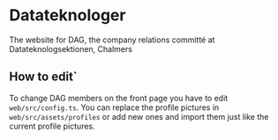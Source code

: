 # Datateknologer
The website for DAG, the company relations committé at Datateknologsektionen, Chalmers

## How to edit`
To change DAG members on the front page you have to edit `web/src/config.ts`. You can replace the profile pictures in `web/src/assets/profiles` or add new ones and import them just like the current profile pictures.
